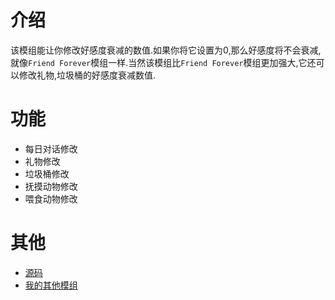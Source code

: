 # 介绍

该模组能让你修改好感度衰减的数值.如果你将它设置为0,那么好感度将不会衰减,就像`Friend Forever`模组一样.当然该模组比`Friend Forever`模组更加强大,它还可以修改礼物,垃圾桶的好感度衰减数值.

# 功能

- 每日对话修改
- 礼物修改
- 垃圾桶修改
- 抚摸动物修改
- 喂食动物修改

# 其他

- [源码](https://github.com/weizinai/StardewValleyMods)
- [我的其他模组](https://next.nexusmods.com/profile/weizinai/mods?gameId=1303)